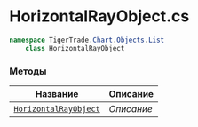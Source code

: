 
# HorizontalRayObject.cs
```csharp
namespace TigerTrade.Chart.Objects.List  
    class HorizontalRayObject
```

### Методы
| Название | Описание |
| --- | --- |
| [`HorizontalRayObject`](./Методы/HorizontalRayObject.md) | *Описание* |
